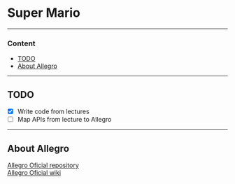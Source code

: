 # Super Mario

---

### Content
- [TODO](#todo)
- [About Allegro](#about-allegro)

---

## TODO

- [x] Write code from lectures
- [ ] Map APIs from lecture to Allegro

---

## About Allegro

[Allegro Oficial repository](https://github.com/liballeg/allegro5)  
[Allegro Oficial wiki](https://github.com/liballeg/allegro_wiki/wiki)